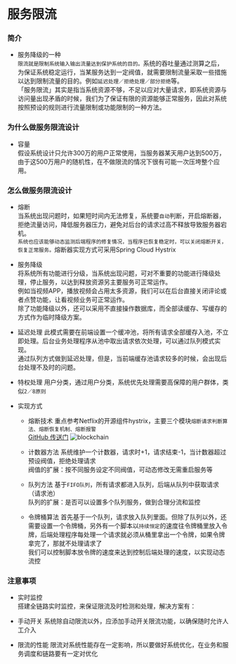 # 服务限流 #
### 简介 ###
- 服务降级的一种<br/>
```限流就是限制系统输入输出流量达到保护系统的目的。```系统的吞吐量通过测算之后，为保证系统稳定运行，当某服务达到一定阀值，就需要限制流量采取一些措施以达到限制流量的目的。例如```延迟处理／拒绝处理／部分拒绝```等。<br/>
「服务限流」其实是指当系统资源不够，不足以应对大量请求，即系统资源与访问量出现矛盾的时候，我们为了保证有限的资源能够正常服务，因此对系统按照预设的规则进行流量限制或功能限制的一种方法。

### 为什么做服务限流设计 ###
- 容量<br/>
假设系统设计只允许300万的用户正常使用，当服务器某天用户达到500万，由于这500万用户的随机性，在不做限流的情况下很有可能一次压垮整个应用。

### 怎么做服务限流设计 ###
- 熔断<br/>
当系统出现问题时，如果短时间内无法修复，系统要```自动```判断，开启熔断器，拒绝流量访问，降低服务器压力，避免对后台的请求过高不释放导致服务器宕机。<br/>
```系统也应该能够动态监测后端程序的修复情况，当程序已恢复稳定时，可以关闭熔断开关，恢复正常服务。```熔断器实现方式可采用Spring Cloud Hystrix

- 服务降级<br/>
将系统所有功能进行分级，当系统出现问题，可对不重要的功能进行降级处理，停止服务，以达到释放资源另主要服务可正常运作。<br/>
例如当视频APP，播放视频会占用太多资源，我们可以在后台直接关闭评论或者点赞功能，让看视频业务可正常运作。<br/>
除了功能降级以外，还可以采用不直接操作数据库，而全部读缓存、写缓存的方式作为临时降级方案。

- 延迟处理
此模式需要在前端设置一个缓冲池，将所有请求全部缓存入池，不立即处理。后台业务处理程序从池中取出请求依次处理，可以通过队列模式实现。<br/>
通过队列方式做到延迟处理，但是，当前端缓存池请求较多的时候，会出现后台处理不及时的问题。

- 特权处理
用户分类，通过用户分类，系统优先处理需要高保障的用户群体，类似```2／8原则```

- 实现方式
  + 熔断技术
  重点参考Netflix的开源组件hystrix，主要三个模块```熔断请求判断算法、熔断恢复机制、熔断报警```<br/>
  [GitHub 传送门](https://github.com/Netflix/hystrix)
  ![blockchain](https://camo.githubusercontent.com/e871b5d002a9699e7a2d9fa0178af5c72f0743e0/68747470733a2f2f6e6574666c69782e6769746875622e636f6d2f487973747269782f696d616765732f687973747269782d6c6f676f2d7461676c696e652d3835302e706e67 "Hystrix")
  + 计数器方法
  系统维护一个计数器，请求时+1，请求结束-1，当计数器超过预设阀值，拒绝处理请求<br/>
  阀值的扩展：按不同服务设定不同阀值，可动态修改无需重启服务等

  + 队列方法
  基于```FIFO队列```，所有请求都进入队列，后端从队列中获取请求（请求池）<br/>
  队列的扩展：是否可以设置多个队列服务，做到合理分流和监控

  + 令牌桶算法
  首先基于一个队列，请求放入队列里面。但除了队列以外，还需要设置一个令牌桶，另外有一个脚本以```持续恒定```的速度往令牌桶里放入令牌，后端处理程序每处理一个请求就必须从桶里拿出一个令牌，如果令牌拿完了，那就不处理请求了<br/>
  我们可以控制脚本放令牌的速度来达到控制后端处理的速度，以实现动态流控
### 注意事项 ###
- 实时监控<br/>
搭建全链路实时监控，来保证限流及时检测和处理，解决方案有：

- 手动开关
系统除自动限流以外，应添加手动开关限流功能，以确保随时允许人工介入

- 限流的性能
限流对系统性能存在一定影响，所以要做好系统优化，在业务和服务调度和链路要有一定对优化